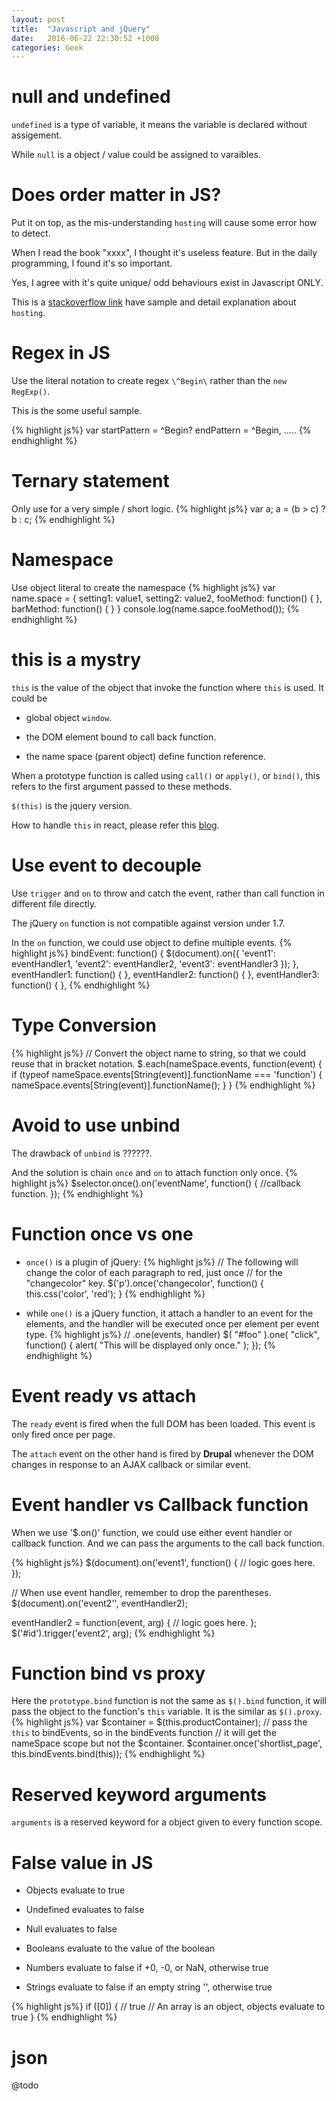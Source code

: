 ```yaml
---
layout: post
title:  "Javascript and jQuery"
date:   2016-06-22 22:30:52 +1000
categories: Geek
---
```

null and undefined
===============
`undefined` is a type of variable, it means the variable is declared without assigement.

While `null` is a object / value could be assigned to varaibles.

Does order matter in JS?
===========

Put it on top, as the mis-understanding `hosting` will cause some error how to detect.

When I read the book "xxxx", I thought it's useless feature. But in the daily programming, I found it's so important.

Yes, I agree with it's quite unique/ odd behaviours exist in Javascript ONLY.

This is a [stackoverflow link](http://stackoverflow.com/questions/7609276/javascript-function-order-why-does-it-matter)  have sample and detail explanation about `hosting`. 

Regex in JS
===========
Use the literal notation to create regex `\^Begin\` rather than the `new RegExp()`.

This is the some useful sample.

{% highlight js%}
var startPattern = \^Begin\?
    endPattern = \^Begin\,
    .....
{% endhighlight %}

Ternary statement
=================
Only use for a very simple / short logic.
{% highlight js%}
var a;
a = (b > c) ? b : c;
{% endhighlight %}

Namespace
=========
Use object literal to create the namespace
{% highlight js%}
var name.space = {
  setting1: value1,
  setting2: value2,
  fooMethod: function() {
  },
  barMethod: function() {
  }
}
console.log(name.sapce.fooMethod());
{% endhighlight %}

this is a mystry
==================

`this` is the value of the object that invoke the function where `this` is used. It could be

- global object `window`.

- the DOM element bound to call back function.
  
- the name space (parent object) define function reference.

When a prototype function is called using `call()` or `apply()`, or `bind()`, this refers to the first argument passed to these methods. 

`$(this)` is the jquery version.

How to handle `this` in react, please refer this [blog](#).

Use event to decouple
=====================

Use `trigger` and `on` to throw and catch the event, rather than call function in different file directly. 

The jQuery `on` function is not compatible against version under 1.7.

In the `on` function, we could use object to define multiple events.
{% highlight js%}
  bindEvent: function() {
    $(document).on({
      'event1': eventHandler1,
      'event2': eventHandler2,
      'event3': eventHandler3
    });
  },
  eventHandler1: function() {
  },
  eventHandler2: function() {
  },
  eventHandler3: function() {
  },
{% endhighlight %}

Type Conversion
===============
{% highlight js%}
// Convert the object name to string, so that we could reuse that in bracket notation.
$.each(nameSpace.events, function(event) {
  if (typeof nameSpace.events[String(event)].functionName === 'function') {
    nameSpace.events[String(event)].functionName();
  }
}
{% endhighlight %}

Avoid to use unbind
===================
The drawback of `unbind` is ??????.

And the solution is chain `once` and `on` to attach function only once.
{% highlight js%}
  $selector.once().on('eventName', function() {
    //callback function.
  });
{% endhighlight %}

Function once vs one
====================
- `once()` is a plugin of jQuery:
{% highlight js%}
// The following will change the color of each paragraph to red, just once
// for the "changecolor" key.
$('p').once('changecolor', function() {
  this.css('color', 'red');
}
{% endhighlight %}

- while `one()` is a jQuery function, it attach a handler to an event for the elements, and the handler will be executed once per element per event type.
{% highlight js%}
// .one(events, handler)
$( "#foo" ).one( "click", function() {
  alert( "This will be displayed only once." );
});
{% endhighlight %}

Event ready vs attach
=====================
The `ready` event is fired when the full DOM has been loaded. This event is only fired once per page.

The `attach` event on the other hand is fired by **Drupal** whenever the DOM changes in response to an AJAX callback or similar event.

Event handler vs Callback function
==================================
When we use '$.on()' function, we could use either event handler or callback function. And we can pass the arguments to the call back function.

{% highlight js%}
$(document).on('event1', function() {
  // logic goes here.
});

// When use event handler, remember to drop the parentheses.
$(document).on('event2'', eventHandler2);

eventHandler2 = function(event, arg) {
  // logic goes here.
};
$('#id').trigger('event2', arg);
{% endhighlight %}

Function bind vs proxy
======================
Here the `prototype.bind` function is not the same as `$().bind` function, it will pass the object to the function's `this` variable. It is the similar as `$().proxy`.
{% highlight js%}
  var $container = $(this.productContainer);
  // pass the `this` to bindEvents, so in the bindEvents function
  // it will get the nameSpace scope but not the $container. 
  $container.once('shortlist_page', this.bindEvents.bind(this));
{% endhighlight %}

Reserved keyword arguments
==========================
`arguments` is a reserved keyword for a object given to every function scope.

False value in JS
=================
- Objects evaluate to true

- Undefined evaluates to false

- Null evaluates to false

- Booleans evaluate to the value of the boolean

- Numbers evaluate to false if +0, -0, or NaN, otherwise true

- Strings evaluate to false if an empty string '', otherwise true

{% highlight js%}
if ([0]) {
  // true
  // An array is an object, objects evaluate to true
}
{% endhighlight %}


json
====
@todo